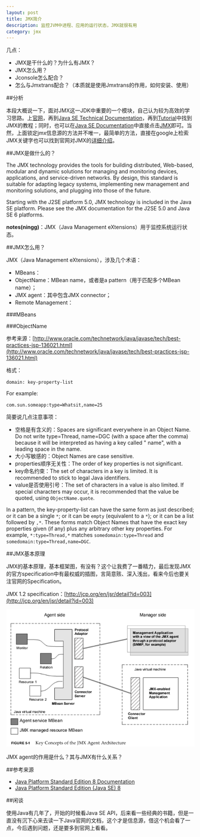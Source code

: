 ```yaml
---
layout: post
title: JMX简介
description: 监控JVM中进程、应用的运行状态，JMX就很有用
category: jmx
---
```


几点：

* JMX是干什么的？为什么有JMX？
* JMX怎么用？
* Jconsole怎么配合？
* 怎么与Jmxtrans配合？（本质就是使用Jmxtrans的作用，如何安装、使用）


##分析

本段大概说一下，面对JMX这一JDK中重要的一个模块，自己认为较为高效的学习思路。上[官网][Java Platform Standard Ediditon Documentation]，再到[Java SE Technical Documentation][Java Platform Standard Edition (Java SE) 8]，再到[Tutorial][The Java Tutorials]中找到JMX的教程；同时，也可以在[Java SE Documentation][Java Platform Standard Edition 8 Documentation]中直接点击[JMX][JMX Guide]即可。当然，上面锁定jmx信息源的方法并不唯一，最简单的方法，直接在google上检索JMX关键字也可以找到官网对JMX的[详细介绍][JMX Technology Home Page]。




##JMX是做什么的？


The JMX technology provides the tools for building distributed, Web-based, modular and dynamic solutions for managing and monitoring devices, applications, and service-driven networks. By design, this standard is suitable for adapting legacy systems, implementing new management and monitoring solutions, and plugging into those of the future. 

Starting with the J2SE platform 5.0, JMX technology is included in the Java SE platform. Please see the JMX documentation for the J2SE 5.0 and Java SE 6 platforms.

**notes(ningg)**：JMX（Java Management eXtensions）用于监控系统运行状态。








##JMX怎么用？

JMX（Java Management eXtensions），涉及几个术语：


* MBeans：
* ObjectName：MBean name，或者是a pattern（用于匹配多个MBean name）；
* JMX agent：其中包含JMX connector；
* Remote Management：


###MBeans




###ObjectName


参考来源：[http://www.oracle.com/technetwork/java/javase/tech/best-practices-jsp-136021.html](http://www.oracle.com/technetwork/java/javase/tech/best-practices-jsp-136021.html)

格式：

	domain: key-property-list

For example:

	com.sun.someapp:type=Whatsit,name=25

简要说几点注意事项：

* 空格是有含义的：Spaces are significant everywhere in an Object Name. Do not write type=Thread, name=DGC (with a space after the comma) because it will be interpreted as having a key called "  name", with a leading space in the name.
* 大小写敏感的：Object Names are case sensitive.
* properties顺序无关性：The order of key properties is not significant. 
* key命名约束：The set of characters in a key is limited. It is recommended to stick to legal Java identifiers.
* value是否使用引号：The set of characters in a value is also limited. If special characters may occur, it is recommended that the value be quoted, using `ObjectName.quote`.

In a pattern, the key-property-list can have the same form as just described; or it can be a single `*`; or it can be `empty` (equivalent to a `*`); or it can be a list followed by `,*`. These forms match Object Names that have the exact key properties given (if any) plus any arbitrary other key properties. For example, `*:type=Thread,*` matches `somedomain:type=Thread` and `somedomain:type=Thread,name=DGC`.


##JMX基本原理

JMX的基本原理，基本框架图，有没有？这个让我费了一番精力，最后发现JMX的官方specification中有最权威的插图，言简意赅、深入浅出，看来今后也要关注官网的Specification。

JMX 1.2 specification：[http://jcp.org/en/jsr/detail?id=003](http://jcp.org/en/jsr/detail?id=003)


![](/images/intro-jmx/jmx-agent-arch.png)


JMX agent的作用是什么？其与JMX有什么关系？







##参考来源

* [Java Platform Standard Edition 8 Documentation][Java Platform Standard Edition 8 Documentation]
* [Java Platform Standard Edition (Java SE) 8][Java Platform Standard Edition (Java SE) 8]



##闲谈

使用Java有几年了，开始的时候看Java SE API，后来看一些经典的书籍，但是一直没有沉下心来去读一下Java官网的文档，这个才是信息源，借这个机会看了一点，今后遇到问题，还是要多到官网上看看。







[NingG]:    http://ningg.github.com  "NingG"




[Java Platform Standard Edition 8 Documentation]:		http://docs.oracle.com/javase/8/docs/
[Java Platform Standard Edition (Java SE) 8]:			http://docs.oracle.com/javase/8/
[Java Platform Standard Ediditon Documentation]:		http://www.oracle.com/technetwork/java/javase/documentation/index.html
[The Java Tutorials]:									http://docs.oracle.com/javase/tutorial/tutorialLearningPaths.html
[JMX Guide]:											http://docs.oracle.com/javase/8/docs/technotes/guides/jmx/index.html
[JMX Technology Home Page]:								http://www.oracle.com/technetwork/java/javase/tech/javamanagement-140525.html



